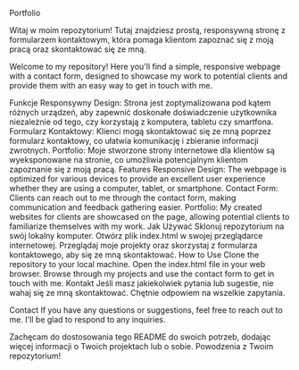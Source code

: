 Portfolio

Witaj w moim repozytorium! Tutaj znajdziesz prostą, responsywną stronę z formularzem kontaktowym, która pomaga klientom zapoznać się z moją pracą oraz skontaktować się ze mną.

Welcome to my repository! Here you'll find a simple, responsive webpage with a contact form, designed to showcase my work to potential clients and provide them with an easy way to get in touch with me.

Funkcje
Responsywny Design: Strona jest zoptymalizowana pod kątem różnych urządzeń, aby zapewnić doskonałe doświadczenie użytkownika niezależnie od tego, czy korzystają z komputera, tabletu czy smartfona.
Formularz Kontaktowy: Klienci mogą skontaktować się ze mną poprzez formularz kontaktowy, co ułatwia komunikację i zbieranie informacji zwrotnych.
Portfolio: Moje stworzone strony internetowe dla klientów są wyeksponowane na stronie, co umożliwia potencjalnym klientom zapoznanie się z moją pracą.
Features
Responsive Design: The webpage is optimized for various devices to provide an excellent user experience whether they are using a computer, tablet, or smartphone.
Contact Form: Clients can reach out to me through the contact form, making communication and feedback gathering easier.
Portfolio: My created websites for clients are showcased on the page, allowing potential clients to familiarize themselves with my work.
Jak Używać
Sklonuj repozytorium na swój lokalny komputer.
Otwórz plik index.html w swojej przeglądarce internetowej.
Przeglądaj moje projekty oraz skorzystaj z formularza kontaktowego, aby się ze mną skontaktować.
How to Use
Clone the repository to your local machine.
Open the index.html file in your web browser.
Browse through my projects and use the contact form to get in touch with me.
Kontakt
Jeśli masz jakiekolwiek pytania lub sugestie, nie wahaj się ze mną skontaktować. Chętnie odpowiem na wszelkie zapytania.

Contact
If you have any questions or suggestions, feel free to reach out to me. I'll be glad to respond to any inquiries.

Zachęcam do dostosowania tego README do swoich potrzeb, dodając więcej informacji o Twoich projektach lub o sobie. Powodzenia z Twoim repozytorium!
